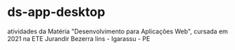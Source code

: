 # ds-app-desktop
atividades da Matéria "Desenvolvimento para Aplicações Web", cursada em 2021 na ETE Jurandir Bezerra lins - Igarassu - PE
